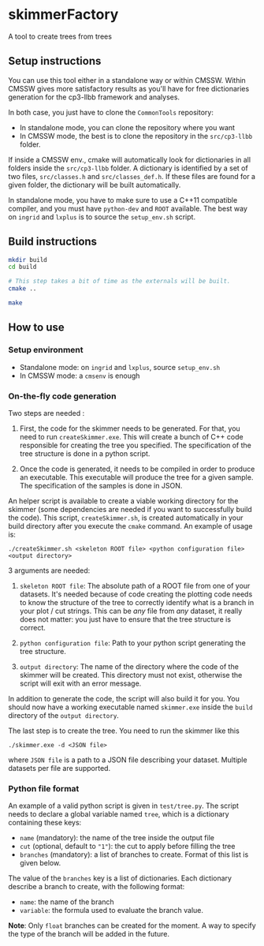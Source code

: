 # skimmerFactory

A tool to create trees from trees

## Setup instructions

You can use this tool either in a standalone way or within CMSSW. Within CMSSW gives more satisfactory results as you'll have for free dictionaries generation for the cp3-llbb framework and analyses.

In both case, you just have to clone the `CommonTools` repository:

 - In standalone mode, you can clone the repository where you want
 - In CMSSW mode, the best is to clone the repository in the `src/cp3-llbb` folder.

If inside a CMSSW env., cmake will automatically look for dictionaries in all folders inside the `src/cp3-llbb` folder. A dictionary is identified by a set of two files, `src/classes.h` and `src/classes_def.h`. If these files are found for a given folder, the dictionary will be built automatically.

In standalone mode, you have to make sure to use a C++11 compatible compiler, and you must have `python-dev` and `ROOT` available. The best way on `ingrid` and `lxplus` is to source the `setup_env.sh` script.

## Build instructions

```bash
mkdir build
cd build

# This step takes a bit of time as the externals will be built.
cmake ..

make
```

## How to use

### Setup environment

 - Standalone mode: on `ingrid` and `lxplus`, source `setup_env.sh`
 - In CMSSW mode: a `cmsenv` is enough

### On-the-fly code generation

Two steps are needed :

 1) First, the code for the skimmer needs to be generated. For that, you need to run `createSkimmer.exe`. This will create a bunch of C++ code responsible for creating the tree you specified. The specification of the tree structure is done in a python script.

 2) Once the code is generated, it needs to be compiled in order to produce an executable. This executable will produce the tree for a given sample. The specification of the samples is done in JSON.

An helper script is available to create a viable working directory for the skimmer (some dependencies are needed if you want to successfully build the code). This script, `createSkimmer.sh`, is created automatically in your build directory after you execute the `cmake` command. An example of usage is:

```
./createSkimmer.sh <skeleton ROOT file> <python configuration file> <output directory>
```

3 arguments are needed:
 1) `skeleton ROOT file`: The absolute path of a ROOT file from one of your datasets. It's needed because of code creating the plotting code needs to know the structure of the tree to correctly identify what is a branch in your plot / cut strings. This can be *any* file from *any* dataset, it really does not matter: you just have to ensure that the tree structure is correct.

 2) `python configuration file`: Path to your python script generating the tree structure.

 3) `output directory`: The name of the directory where the code of the skimmer will be created. This directory must not exist, otherwise the script will exit with an error message.


In addition to generate the code, the script will also build it for you. You should now have a working executable named `skimmer.exe` inside the `build` directory of the `output directory`.

The last step is to create the tree. You need to run the skimmer like this

```
./skimmer.exe -d <JSON file>
```

where `JSON file` is a path to a JSON file describing your dataset. Multiple datasets per file are supported.

### Python file format

An example of a valid python script is given in `test/tree.py`. The script needs to declare a global variable named `tree`, which is a dictionary containing these keys:

 - `name` (mandatory): the name of the tree inside the output file
 - `cut` (optional, default to `"1"`): the cut to apply before filling the tree
 - `branches` (mandatory): a list of branches to create. Format of this list is given below.

The value of the `branches` key is a list of dictionaries. Each dictionary describe a branch to create, with the following format:

 - `name`: the name of the branch
 - `variable`: the formula used to evaluate the branch value.

**Note**: Only `float` branches can be created for the moment. A way to specify the type of the branch will be added in the future.
